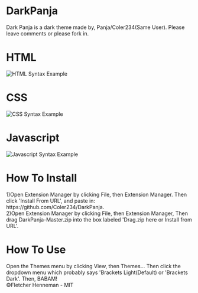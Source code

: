 # DarkPanja
<p>Dark Panja is a dark theme made by, Panja/Coler234(Same User). Please leave comments or please fork in.</p>
<h1>HTML</h1>
<img src="https://cdn.pbrd.co/images/GwbDlvd.png" alt="HTML Syntax Example">
<h1>CSS</h1>
<img src="https://cdn.pbrd.co/images/GvYs5pR.png" alt="CSS Syntax Example">
<h1>Javascript</h1>
<img src="https://cdn.pbrd.co/images/Gw4co7N.png" alt="Javascript Syntax Example">
<h1>How To Install</h1>
1)Open Extension Manager by clicking File, then Extension Manager. Then click 'Install From URL', and paste in: https://github.com/Coler234/DarkPanja.
<br/>
2)Open Extension Manager by clicking File, then Extension Manager, Then drag DarkPanja-Master.zip into the box labeled 'Drag.zip here or Install from URL'.
<h1>How To Use</h1>
Open the Themes menu by clicking View, then Themes... Then click the dropdown menu which probably says 'Brackets Light(Default) or 'Brackets Dark'. Then, BABAM! 
<footer>©Fletcher Henneman - MIT</footer>
